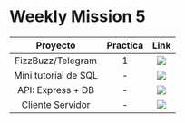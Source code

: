 # Weekly Mission 5

  | Proyecto | Practica | Link |
|:---:|:---:|:---:|
| FizzBuzz/Telegram | 1 | <a href="https://github.com/xian145/FizzBuzz" target="_blank"><img src="https://img.shields.io/badge/🔗link-PRACTICA1-blue?style=for-the-badge"></a> |
| Mini tutorial de SQL | - | <a href="https://github.com/xian145/fizzbuzz-1" target="_blank"><img src="https://img.shields.io/badge/🔗link-PRACTICA2-blue?style=for-the-badge"></a> |
| API: Express + DB | - |<a href="https://github.com/xian145/Code_Challenge" target="_blank"><img src="https://img.shields.io/badge/🔗link-PRACTICA3-blue?style=for-the-badge"></a> |
| Cliente Servidor | - |<a href="https://github.com/xian145/playbook/blob/main/weekly_mission_4/Trello.md" target="_blank"><img src="https://img.shields.io/badge/🔗link-PRACTICA4-blue?style=for-the-badge"></a> |
